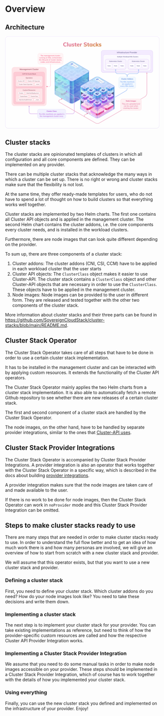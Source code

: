 # Overview

## Architecture

![Cluster Stacks](../pics/syself-cluster-stacks-web.png)

## Cluster stacks

The cluster stacks are opinionated templates of clusters in which all configuration and all core components are defined. They can be implemented on any provider.

There can be multiple cluster stacks that acknowledge the many ways in which a cluster can be set up. There is no right or wrong and cluster stacks make sure that the flexibility is not lost.

At the same time, they offer ready-made templates for users, who do not have to spend a lot of thought on how to build clusters so that everything works well together.

Cluster stacks are implemented by two Helm charts. The first one contains all Cluster API objects and is applied in the management cluster. The second Helm chart contains the cluster addons, i.e. the core components every cluster needs, and is installed in the workload clusters.

Furthermore, there are node images that can look quite different depending on the provider.

To sum up, there are three components of a cluster stack:

1. Cluster addons: The cluster addons (CNI, CSI, CCM) have to be applied in each workload cluster that the user starts
2. Cluster API objects: The `ClusterClass` object makes it easier to use Cluster-API. The cluster stack contains a `ClusterClass` object and other Cluster-API objects that are necessary in order to use the `ClusterClass`. These objects have to be applied in the management cluster.
3. Node images: Node images can be provided to the user in different form. They are released and tested together with the other two components of the cluster stack.

More information about cluster stacks and their three parts can be found in https://github.com/SovereignCloudStack/cluster-stacks/blob/main/README.md.

## Cluster Stack Operator

The Cluster Stack Operator takes care of all steps that have to be done in order to use a certain cluster stack implementation.

It has to be installed in the management cluster and can be interacted with by applying custom resources. It extends the functionality of the Cluster API operators.

The Cluster Stack Operator mainly applies the two Helm charts from a cluster stack implementation. It is also able to automatically fetch a remote Github repository to see whether there are new releases of a certain cluster stack.

The first and second component of a cluster stack are handled by the Cluster Stack Operator.

The node images, on the other hand, have to be handled by separate provider integrations, similar to the ones that [Cluster-API uses](https://cluster-api.sigs.k8s.io/developer/providers/implementers-guide/overview).

## Cluster Stack Provider Integrations

The Cluster Stack Operator is accompanied by Cluster Stack Provider Integrations. A provider integration is also an operator that works together with the Cluster Stack Operator in a specific way, which is described in the docs about building [provider integrations](../develop/provider-integration.md).

A provider integration makes sure that the node images are taken care of and made available to the user.

If there is no work to be done for node images, then the Cluster Stack Operator can work in `noProvider` mode and this Cluster Stack Provider Integration can be omitted.

## Steps to make cluster stacks ready to use

There are many steps that are needed in order to make cluster stacks ready to use. In order to understand the full flow better and to get an idea of how much work there is and how many personas are involved, we will give an overview of how to start from scratch with a new cluster stack and provider.

We will assume that this operator exists, but that you want to use a new cluster stack and provider.

### Defining a cluster stack

First, you need to define your cluster stack. Which cluster addons do you need? How do your node images look like? You need to take these decisions and write them down.

### Implementing a cluster stack

The next step is to implement your cluster stack for your provider. You can take existing implementations as reference, but need to think of how the provider-specific custom resources are called and how the respective Cluster API Provider Integration works.

### Implementing a Cluster Stack Provider Integration

We assume that you need to do some manual tasks in order to make node images accessible on your provider. These steps should be implemented in a Cluster Stack Provider Integration, which of course has to work together with the details of how you implemented your cluster stack.

### Using everything

Finally, you can use the new cluster stack you defined and implemented on the infrastructure of your provider. Enjoy!
